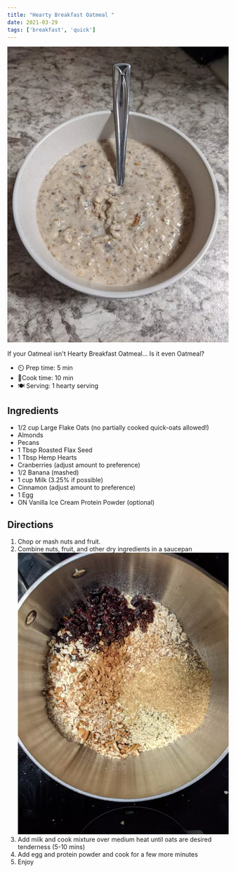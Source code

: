 ```yaml
---
title: "Hearty Breakfast Oatmeal "
date: 2021-03-29
tags: ['breakfast', 'quick']
---
```


![hearty-breakfast-oatmeal-00](/recipes/pix/hearty-breakfast-oatmeal-00.webp)

If your Oatmeal isn't Hearty Breakfast Oatmeal... Is it even Oatmeal?

- ⏲️ Prep time: 5 min
- 🍳Cook time: 10 min
- 🍽️ Serving: 1 hearty serving

## Ingredients

- 1/2 cup Large Flake Oats (no partially cooked quick-oats allowed!)
- Almonds
- Pecans
- 1 Tbsp Roasted Flax Seed
- 1 Tbsp Hemp Hearts
- Cranberries (adjust amount to preference)
- 1/2 Banana (mashed)
- 1 cup Milk (3.25% if possible)
- Cinnamon (adjust amount to preference)
- 1 Egg
- ON Vanilla Ice Cream Protein Powder (optional)

## Directions

1. Chop or mash nuts and fruit.
2. Combine nuts, fruit, and other dry ingredients in a saucepan
![hearty-breakfast-oatmeal-01](/recipes/pix/hearty-breakfast-oatmeal-01.webp)
3. Add milk and cook mixture over medium heat until oats are desired tenderness (5-10 mins)
4. Add egg and protein powder and cook for a few more minutes
5. Enjoy

